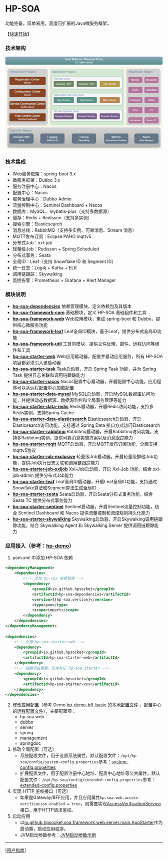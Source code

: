 #  HP-SOA
功能完备，简单易用，高度可扩展的Java微服务框架。

【[快速开始](misc/doc/user_guide.md)】

### 技术架构
![技术架构](misc/doc/images/Technical-Architecture.png)

### 技术集成
- Web服务框架：spring-boot 3.x
- 微服务框架：Dubbo 3.x
- 服务注册中心：Nacos
- 配置中心：Nacos
- 服务治理中心：Dubbo Admin
- 流量控制中心：Sentinel Dashboard + Nacos
- 数据库：MySQL、mybatis-plus（支持多数据源）
- 缓存：Redis + Redisson（支持多实例）
- 搜索引擎：Elasticsearch
- 消息总线：RabbitMQ（支持多实例、可靠消息、Stream 消息）
- MQTT发布订阅：Eclipse PAHO mqttv5
- 分布式Job：xxl-job
- 轻量级Job：Redisson + Spring Scheduled
- 分布式事务：Seata
- 全局ID：Leaf（支持 Snowflake ID 和 Segment ID）
- 统一日志：Log4j + Kafka + ELK
- 调用链跟踪：Skywalking
- 监控告警：Prometheus + Grafana + Alert Manager

### 模块说明
- **[hp-soa-dependencies](hp-soa-dependencies)** 依赖管理模块，定义依赖包及其版本
- **[hp-soa-framework-core](hp-soa-framework/hp-soa-framework-core)** 基础模块，定义 HP-SOA 基础组件和工具
- **[hp-soa-framework-web](hp-soa-framework/hp-soa-framework-web)** Web应用模块，集成 spring-boot 和 Dubbo，提供核心微服务功能
- **[hp-soa-framework-leaf](hp-soa-framework/hp-soa-framework-leaf)** Leaf全局ID模块，基于Leaf，提供分布式全局ID功能
- **[hp-soa-framework-util](hp-soa-framework/hp-soa-framework-util)** 工具包模块，提供文件处理、邮件、远程访问等组件和工具
- **[hp-soa-starter-web](hp-soa-starter/hp-soa-starter-web)** Web应用启动器，配置并启动应用服务，所有 HP-SOA 项目都必须引入该启动器
- **[hp-soa-starter-task](hp-soa-starter/hp-soa-starter-task)** Task启动器，开启 Spring Task 功能，并为 Spring Task 提供日志关联和调用链跟踪能力
- **[hp-soa-starter-nacos](hp-soa-starter/hp-soa-starter-nacos)** Nacos配置中心启动器，开启配置中心功能，应用程序可以从远程配置中心加载配置
- **[hp-soa-starter-data-mysql](hp-soa-starter/hp-soa-starter-data-mysql)** MySQL启动器，开启MySQL数据库访问功能，并提供动态数据源、数据源监控和全局事务管理等能力
- **[hp-soa-starter-data-redis](hp-soa-starter/hp-soa-starter-data-redis)** Redis启动器，开启Redis访问功能，支持多Redis实例，支持Spring Cache
- **[hp-soa-starter-data-elasticsearch](hp-soa-starter/hp-soa-starter-data-elasticsearch)** Elasticsearch启动器，开启Elasticsearch访问功能，支持通过 Spring Data 接口方式访问Elasticsearch
- **[hp-soa-starter-rabbitmq](hp-soa-starter/hp-soa-starter-rabbitmq)** Rabbitmq启动器，开启Rabbitmq访问功能，支持多Rabbitmq实例，提供可靠消息实施方案以及消息跟踪能力
- **[hp-soa-starter-mqtt](hp-soa-starter/hp-soa-starter-mqtt)** MQTT启动器，开启MQTT发布订阅功能，全面支持mqttv5协议
- **[hp-soa-starter-job-exclusive](hp-soa-starter/hp-soa-starter-job-exclusive)** 轻量级Job启动器，开启轻量级排他Job功能，提供Job执行日志关联和调用链跟踪能力
- **[hp-soa-starter-job-xxljob](hp-soa-starter/hp-soa-starter-job-xxljob)** Xxl-Job启动器，开启 Xxl-Job 功能，结合 xxl-job-admin 提供分布式Job能力
- **[hp-soa-starter-leaf](hp-soa-starter/hp-soa-starter-leaf)** Leaf全局ID启动器，开启Leaf全局ID功能，支持通过Snowflake算法和Segment算法生成全局ID
- **[hp-soa-starter-seata](hp-soa-starter/hp-soa-starter-seata)** Seata启动器，开启Seata分布式事务功能，结合 Seata TC 提供分布式事务能力
- **[hp-soa-starter-sentinel](hp-soa-starter/hp-soa-starter-sentinel)** Sentinel启动器，开启Sentinel流量控制功能，结合 Sentinel Dashboard 和 Nacos 提供流量控制和流控规则持久化能力
- **[hp-soa-starter-skywalking](hp-soa-starter/hp-soa-starter-skywalking)** Skywalking启动器，开启Skywalking调用链跟踪功能，结合 Skywalking Agent 和 Skywalking Server 提供调用链跟踪能力

### 应用接入（参考：[hp-demo](hp-demo/)）
1. pom.xml 中添加 HP-SOA 依赖
```xml
<dependencyManagement>
    <dependencies>
        <!-- 添加 hp-soa 依赖管理 -->
        <dependency>
            <groupId>io.github.hpsocket</groupId>
            <artifactId>hp-soa-dependencies</artifactId>
            <version>${hp-soa.version}</version>
            <type>pom</type>
            <scope>import</scope>
        </dependency>
    </dependencies>
</dependencyManagement>

<dependencies>
    <!-- 引用 hp-soa-starter-web -->
    <dependency>
        <groupId>io.github.hpsocket</groupId>
        <artifactId>hp-soa-starter-web</artifactId>
    </dependency>
    <!-- 根据项目需要，引用其它 hp-soa starter -->
    <dependency>
        <groupId>io.github.hpsocket</groupId>
        <artifactId>hp-soa-starter-xxx</artifactId>
    </dependency>
</dependencies>
```
2. 修改应用配置（参考 Demo [hp-demo-bff-basic](hp-demo/hp-demo-bff-basic) 的[本地配置文件](hp-demo/hp-demo-bff-basic/src/main/resources/bootstrap.yml) ，配置中心的[远程配置文件](misc/nacos/config/namespace-DEV/GLOBAL_GROUP)），主要配置项：
    - hp.soa.web
    - dubbo
    - server
    - spring
    - management
    - springdoc
3. 修改全局配置（可选）
    - 系统配置文件，用于设置系统属性，默认配置文件：`/opt/hp-soa/config/system-config.properties`参考：[system-config.properties](misc/opt/hp-soa/config/system-config.properties)
    - 扩展配置文件，用于配置注册中心地址、配置中心地址等公共属性，默认配置文件：`/opt/hp-soa/config/extended-config.properties`参考：[extended-config.properties](misc/opt/hp-soa/config/extended-config.properties)
4. 实现 HTTP 鉴权接口（可选）
    - 如果是Gateway/BFF应用，并且应用属性`hp.soa.web.access-verification.enabled = true`，则需要实现[AccessVerificationService](hp-soa-framework/hp-soa-framework-web/src/main/java/io/github/hpsocket/soa/framework/web/service/AccessVerificationService.java)接口，用于HTTP请求鉴权。
5. 启动应用
    - 以[io.github.hpsocket.soa.framework.web.server.main.AppStarter](hp-soa-framework/hp-soa-framework-web/src/main/java/io/github/hpsocket/soa/framework/web/server/main/AppStarter.java)作为启动类，启动应用程序。
    - JVM启动参数参考：[JVM启动参数示例](misc/jvm/java-opts.txt)

---

[[用户指南](misc/doc/user_guide.md)]